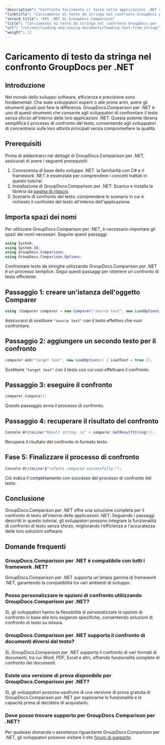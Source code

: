 ```yaml
---
"description": "Confronta facilmente il testo nelle applicazioni .NET utilizzando la libreria GroupDocs.Comparison. Migliora efficienza e precisione con un'integrazione perfetta."
"linktitle": "Caricamento di testo da stringa nel confronto GroupDocs per .NET"
"second_title": "API .NET di GroupDocs.Comparison"
"title": "Caricamento di testo da stringa nel confronto GroupDocs per .NET"
"url": "/it/net/loading-and-saving-documents/loading-text-from-string/"
"weight": 12
---
```


# Caricamento di testo da stringa nel confronto GroupDocs per .NET

## Introduzione
Nel mondo dello sviluppo software, efficienza e precisione sono fondamentali. Che siate sviluppatori esperti o alle prime armi, avere gli strumenti giusti può fare la differenza. GroupDocs.Comparison per .NET è uno di questi strumenti che consente agli sviluppatori di confrontare il testo senza sforzo all'interno delle loro applicazioni .NET. Questa potente libreria semplifica il processo di confronto del testo, consentendo agli sviluppatori di concentrarsi sulle loro attività principali senza compromettere la qualità.
## Prerequisiti
Prima di addentrarci nei dettagli di GroupDocs.Comparison per .NET, assicurati di avere i seguenti prerequisiti:
1. Conoscenza di base dello sviluppo .NET: la familiarità con C# e il framework .NET è essenziale per comprendere i concetti trattati in questo tutorial.
2. Installazione di GroupDocs.Comparison per .NET: Scarica e installa la libreria da [pagina di rilascio](https://releases.groupdocs.com/comparison/net/).
3. Scenario di confronto del testo: comprendere lo scenario in cui è richiesto il confronto del testo all'interno dell'applicazione.

## Importa spazi dei nomi
Per utilizzare GroupDocs.Comparison per .NET, è necessario importare gli spazi dei nomi necessari. Seguire questi passaggi:

```csharp
using System;
using System.IO;
using GroupDocs.Comparison;
using GroupDocs.Comparison.Options;
```
Confrontare testo da stringhe utilizzando GroupDocs.Comparison per .NET è un processo semplice. Segui questi passaggi per ottenere un confronto di testo efficiente:
## Passaggio 1: creare un'istanza dell'oggetto Comparer
```csharp
using (Comparer comparer = new Comparer("source text", new LoadOptions() { LoadText = true }))
```
Assicurarsi di sostituire `"source text"` con il testo effettivo che vuoi confrontare.
## Passaggio 2: aggiungere un secondo testo per il confronto
```csharp
comparer.Add("target text", new LoadOptions() { LoadText = true });
```
Sostituire `"target text"` con il testo con cui vuoi effettuare il confronto.
## Passaggio 3: eseguire il confronto
```csharp
comparer.Compare();
```
Questo passaggio avvia il processo di confronto.
## Passaggio 4: recuperare il risultato del confronto
```csharp
Console.WriteLine("Result string: \n" + comparer.GetResultString());
```
Recupera il risultato del confronto in formato testo.
## Fase 5: Finalizzare il processo di confronto
```csharp
Console.WriteLine($"\nTexts compared successfully.");
```
Ciò indica il completamento con successo del processo di confronto del testo.

## Conclusione
GroupDocs.Comparison per .NET offre una soluzione completa per il confronto di testo all'interno delle applicazioni .NET. Seguendo i passaggi descritti in questo tutorial, gli sviluppatori possono integrare la funzionalità di confronto di testo senza sforzo, migliorando l'efficienza e l'accuratezza delle loro soluzioni software.
## Domande frequenti
### GroupDocs.Comparison per .NET è compatibile con tutti i framework .NET?
GroupDocs.Comparison per .NET supporta un'ampia gamma di framework .NET, garantendo la compatibilità tra vari ambienti di sviluppo.
### Posso personalizzare le opzioni di confronto utilizzando GroupDocs.Comparison per .NET?
Sì, gli sviluppatori hanno la flessibilità di personalizzare le opzioni di confronto in base alle loro esigenze specifiche, consentendo soluzioni di confronto di testo su misura.
### GroupDocs.Comparison per .NET supporta il confronto di documenti diversi dal testo?
Sì, GroupDocs.Comparison per .NET supporta il confronto di vari formati di documenti, tra cui Word, PDF, Excel e altri, offrendo funzionalità complete di confronto dei documenti.
### Esiste una versione di prova disponibile per GroupDocs.Comparison per .NET?
Sì, gli sviluppatori possono usufruire di una versione di prova gratuita di GroupDocs.Comparison per .NET per esplorarne le funzionalità e le capacità prima di decidere di acquistarlo.
### Dove posso trovare supporto per GroupDocs.Comparison per .NET?
Per qualsiasi domanda o assistenza riguardante GroupDocs.Comparison per .NET, gli sviluppatori possono visitare il sito [forum di supporto](https://forum.groupdocs.com/c/comparison/12).